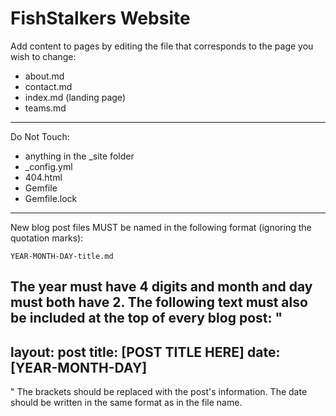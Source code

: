 # FishStalkers Website


Add content to pages by editing the file that corresponds to the page you wish to change: 

- about.md
- contact.md
- index.md (landing page)
- teams.md


-----------------------------------------


Do Not Touch:

- anything in the _site folder
- _config.yml
- 404.html
- Gemfile
- Gemfile.lock

------------------------------------------

New blog post files MUST be named in the following format (ignoring the quotation marks): 

`YEAR-MONTH-DAY-title.md`

The year must have 4 digits and month and day must both have 2. The following text must also be included at the top of every blog post: 
"
---
layout: post
title:  [POST TITLE HERE]
date:   [YEAR-MONTH-DAY]
---
"
The brackets should be replaced with the post's information. The date should be written in the same format as in the file name. 
